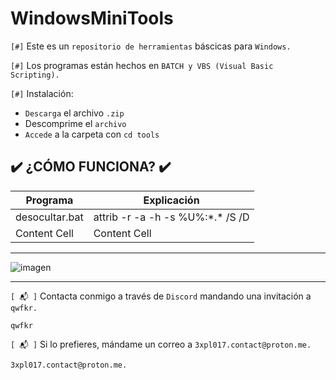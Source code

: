 # WindowsMiniTools

`[#]` Este es un `repositorio de herramientas` báscicas para `Windows.`

`[#]` Los programas están hechos en `BATCH y VBS (Visual Basic Scripting).`

`[#]` Instalación:

- `Descarga` el archivo `.zip`
- Descomprime el `archivo`
- `Accede` a la carpeta con `cd tools`

## ✔️ ¿CÓMO FUNCIONA? ✔️

| Programa  | Explicación |
| ------------- | ------------- |
| desocultar.bat  | attrib -r -a -h -s %U%:\*.* /S /D  |
| Content Cell  | Content Cell  |  

<hr>

![imagen](https://github.com/ZombieGeeK0/LogicBomb/assets/158185295/ac7c9239-67c1-4b9a-b94d-a821814ce76c)

<hr>

`[ 📬 ]` Contacta conmigo a través de `Discord` mandando una invitación a `qwfkr.`

    qwfkr
`[ 📬 ]` Si lo prefieres, mándame un correo a `3xpl017.contact@proton.me.`

    3xpl017.contact@proton.me.
